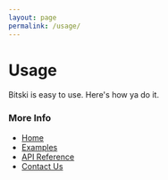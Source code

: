 ```yaml
---
layout: page
permalink: /usage/
---
```


# Usage

Bitski is easy to use. Here's how ya do it.

### More Info
* [Home](README.md)
* [Examples](examples.md)
* [API Reference](_api/index.md)
* [Contact Us](http://bitski.co)
